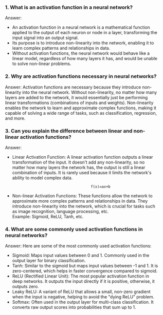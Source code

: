 ### 1. What is an activation function in a neural network?
Answer:
- An activation function in a neural network is a mathematical function applied to the output of each neuron or node in a layer, transforming the input signal into an output signal.
- Its purpose is to introduce non-linearity into the network, enabling it to learn complex patterns and relationships in data.
- Without activation functions, the neural network would behave like a linear model, regardless of how many layers it has, and would be unable to solve non-linear problems.

### 2. Why are activation functions necessary in neural networks?
Answer:
Activation functions are necessary because they introduce non-linearity into the neural network. Without non-linearity, no matter how many layers are added to the network, it would essentially just be performing linear transformations (combinations of inputs and weights). Non-linearity enables the network to learn and approximate complex functions, making it capable of solving a wide range of tasks, such as classification, regression, and more.

### 3. Can you explain the difference between linear and non-linear activation functions?
Answer:
  - Linear Activation Function: A linear activation function outputs a linear transformation of the input. It doesn't add any non-linearity, so no matter how many layers the network has, the output is still a linear combination of inputs. It is rarely used because it limits the network's ability to model complex data.

                                            f(x)=ax+b

  - Non-linear Activation Functions: These functions allow the network to approximate more complex patterns and relationships in data. They introduce non-linearity into the network, which is crucial for tasks such as image recognition, language processing, etc.<br>
Example: Sigmoid, ReLU, Tanh, etc.

### 4. What are some commonly used activation functions in neural networks?
Answer:
Here are some of the most commonly used activation functions:

  - Sigmoid: Maps input values between 0 and 1. Commonly used in the output layer for binary classification.
  - Tanh: Similar to the sigmoid but maps input values between -1 and 1. It is zero-centered, which helps in faster convergence compared to sigmoid.
  - ReLU (Rectified Linear Unit): The most popular activation function in deep networks. It outputs the input directly if it is positive, otherwise, it outputs zero.
  - Leaky ReLU: A variant of ReLU that allows a small, non-zero gradient when the input is negative, helping to avoid the "dying ReLU" problem.
  - Softmax: Often used in the output layer for multi-class classification. It converts raw output scores into probabilities that sum up to 1.



